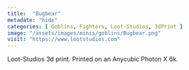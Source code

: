 ```yaml
---
title:  "Bugbear"
metadate: "hide"
categories: [ Goblins, Fighters, Loot-Studios, 3dPrint ]
image: "/assets/images/minis/goblins/Bugbear.png"
visit: "https://www.lootstudios.com"
---
```

Loot-Studios 3d print. Printed on an Anycubic Photon X 6k.
